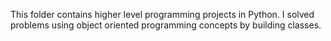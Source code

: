 This folder contains higher level programming projects in Python. I solved problems using object oriented programming concepts by building classes.
